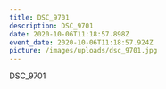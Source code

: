 ```yaml
---
title: DSC_9701
description: DSC_9701
date: 2020-10-06T11:18:57.898Z
event_date: 2020-10-06T11:18:57.924Z
picture: /images/uploads/dsc_9701.jpg
---
```

DSC_9701